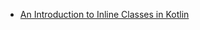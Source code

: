   - [An Introduction to Inline Classes in Kotlin](https://typealias.com/guides/introduction-to-inline-classes/?utm_source=twitter.com&utm_medium=social&utm_campaign=an-introduction-to-inline-classes-in-kot)
